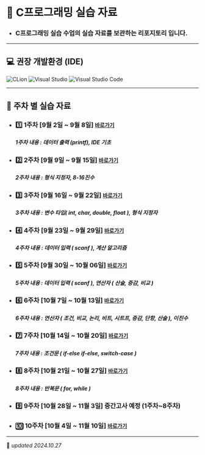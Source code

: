 # 📝 C프로그래밍 실습 자료
- ### C프로그래밍 실습 수업의 실습 자료를 보관하는 리포지토리 입니다.

-----
## 💻 권장 개발환경 (IDE)
![CLion](https://img.shields.io/badge/CLion-%2300d980.svg?style=for-the-badge&logo=clion&logoColor=white)
![Visual Studio](https://img.shields.io/badge/Visual_Stduio-%23cb95f8.svg?style=for-the-badge&logo=&logoColor=white)
![Visual Studio Code](https://img.shields.io/badge/Visual_Stduio_Code-%230069b9.svg?style=for-the-badge&logo=&logoColor=white)

-----

## 📆 주차 별 실습 자료
- ### 1️⃣ 1주차 [9월 2일 ~ 9월 8일] [`바로가기`](./lab01/README.md)
    ##### *1주차 내용 : 데이터 출력 (printf), IDE 기초*
- ### 2️⃣ 2주차 [9월 9일 ~ 9월 15일] [`바로가기`](./lab02/README.md)
    ##### *2주차 내용 : 형식 지정자, 8-16진수*
- ### 3️⃣ 3주차 [9월 16일 ~ 9월 22일] [`바로가기`](./lab03/README.md)
    ##### *3주차 내용 : 변수 타입( int, char, double, float ), 형식 지정자*
- ### 4️⃣ 4주차 [9월 23일 ~ 9월 29일] [`바로가기`](./lab04/README.md)
    ##### *4주차 내용 : 데이터 입력 ( scanf ), 계산 알고리즘*
- ### 5️⃣ 5주차 [9월 30일 ~ 10월 06일] [`바로가기`](./lab05/README.md)
    ##### *5주차 내용 : 데이터 입력 ( scanf ), 연산자 ( 산술, 증감, 비교 )*
- ### 6️⃣ 6주차 [10월 7일 ~ 10월 13일] [`바로가기`](./lab06/README.md)
    ##### *6주차 내용 : 연산자 ( 조건, 비교, 논리, 비트, 시트프, 증감, 단항, 산술 ), 이진수*
- ### 7️⃣ 7주차 [10월 14일 ~ 10월 20일] [`바로가기`](./lab07/README.md)
    ##### *7주차 내용 : 조건문 ( if-else if-else, switch-case )*
- ### 8️⃣ 8주차 [10월 21일 ~ 10월 27일] [`바로가기`](./lab08/README.md)
    ##### *8주차 내용 : 반복문 ( for, while )*
- ### 9️⃣ 9주차 [10월 28일 ~ 11월 3일] 중간고사 예정 (1주차~8주차)
- ### 🔟 10주차 [10월 4일 ~ 11월 10일] [`바로가기`](./lab10/README.md)

-----

📌 *updated 2024.10.27*